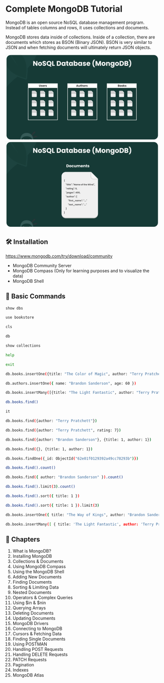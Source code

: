 # Complete MongoDB Tutorial

MongoDB is an open source NoSQL database management program. Instead of tables columns and rows, it uses collections and documents.

MongoDB stores data inside of collections. Inside of a collection, there are documents which stores as BSON (Binary JSON). BSON is very similar to JSON and when fetching documents will ultimately return JSON objects.

<img src="./images/mongodb-1.png" alt="MongoDB Collection">
<img src="./images/mongodb-2.png" alt="MongoDB Documents">

## 🛠 Installation

https://www.mongodb.com/try/download/community

- MongoDB Community Server
- MongoDB Compass (Only for learning purposes and to visualize the data)
- MongoDB Shell

## 🤖 Basic Commands

```sh
show dbs
```

```sh
use bookstore
```

```sh
cls
```

```sh
db
```

```sh
show collections
```

```sh
help
```

```sh
exit
```

```sh
db.books.insertOne({title: "The Color of Magic", author: "Terry Pratchett", pages: 300, rating: 7, genres: ["fantasy", "magic"]})
```

```sh
db.authors.insertOne({ name: "Brandon Sanderson", age: 60 })
```

```sh
db.books.insertMany([{title: "The Light Fantastic", author: "Terry Pratchett", pages: 250, rating: 6, genres: ["fantasy"]}, {title: "Dune", author: "Frank Herbert", pages: 500, rating: 10, genres: ["sci-fi", "dystopian"]}])
```

```sh
db.books.find()
```

```sh
it
```

```sh
db.books.find({author: "Terry Pratchett"})
```

```sh
db.books.find({author: "Terry Pratchett", rating: 7})
```

```sh
db.books.find({author: "Brandon Sanderson"}, {title: 1, author: 1})
```

```sh
db.books.find({}, {title: 1, author: 1})
```

```sh
db.books.findOne({_id: ObjectId("62e01f0129392a49cc78293b")})
```

```sh
db.books.find().count()
```

```sh
db.books.find({ author: "Brandon Sanderson" }).count()
```

```sh
db.books.find().limit(3).count()
```

```sh
db.books.find().sort({ title: 1 })
```

```sh
db.books.find().sort({ title: 1 }).limit(3)
```

```sh
db.books.insertOne({ title: "The Way of Kings", author: "Brandon Sanderson", rating: 9, pages: 400, genres: ["fantasy"], reviews: [{name: "yoshi", body: "Great book!!"}, {name: "mario", body: "so so"}] })
```

```sh
db.books.insertMany([ { title: 'The Light Fantastic', author: 'Terry Pratchett', pages: 250, rating: 6, genres: ['fantasy', 'magic'], reviews: [ { name: 'Luigi', body: 'It was pretty good' }, { name: 'Bowser', body: 'Loved It!!!' }, ], }, { title: 'The Name of the Wind', author: 'Patrick Rothfuss', pages: 500, rating: 10, genres: ['fantasy'], reviews: [{ name: 'Peach', body: 'One of my favs' }], }, { title: 'The Color of Magic', author: 'Terry Pratchett', pages: 350, rating: 8, genres: ['fantasy', 'magic'], reviews: [ { name: 'Luigi', body: 'It was OK' }, { name: 'Bowser', body: 'Really good book' }, ], }, { title: '1984', author: 'George Orwell', pages: 300, rating: 6, genres: ['sci-fi', 'dystopian'], reviews: [ { name: 'Peach', body: 'Not my cup of tea' }, { name: 'Mario', body: 'Meh' }, ], }, ])
```

## 📖 Chapters

1. What is MongoDB?
1. Installing MongoDB
1. Collections & Documents
1. Using MongoDB Compass
1. Using the MongoDB Shell
1. Adding New Documents
1. Finding Documents
1. Sorting & Limiting Data
1. Nested Documents
1. Operators & Complex Queries
1. Using \$in & $nin
1. Querying Arrays
1. Deleting Documents
1. Updating Documents
1. MongoDB Drivers
1. Connecting to MongoDB
1. Cursors & Fetching Data
1. Finding Single Documents
1. Using POSTMAN
1. Handling POST Requests
1. Handling DELETE Requests
1. PATCH Requests
1. Pagination
1. Indexes
1. MongoDB Atlas
